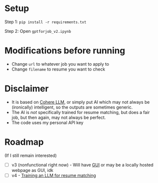 # Setup
Step 1:
`pip install -r requirements.txt`

Step 2: Open `gptforjob_v2.ipynb`

# Modifications before running
- Change `url` to whatever job you want to apply to
- Change `filename` to resume you want to check

# Disclaimer
- It is based on [Cohere LLM](https://cohere.com/), or simply put AI which may not always be (ironically) intelligent, so the outputs are sometimes generic.
- The AI is *not* specifically trained for resume matching, but does a fair job, but then again, may not always be perfect.
- The code uses my personal API key

# Roadmap
(If  I still remain interested)
- [ ] v3 (nonfunctional right now) - Will have [GUI](https://github.com/hoffstadt/DearPyGui) or may be a locally hosted webpage as GUI, idk
- [ ] v4 - [Training an LLM for resume matching](https://huggingface.co/datasets/cnamuangtoun/resume-job-description-fit) 
